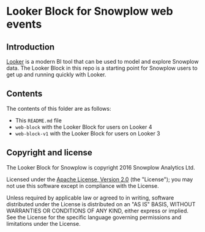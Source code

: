 # Looker Block for Snowplow web events

## Introduction

[Looker][looker] is a modern BI tool that can be used to model and explore Snowplow data. The Looker Block in this repo is a starting point for Snowplow users to get up and running quickly with Looker.

## Contents

The contents of this folder are as follows:

* This `README.md` file
* `web-block` with the Looker Block for users on Looker 4
* `web-block-v1` with the Looker Block for users on Looker 3

## Copyright and license

The Looker Block for Snowplow is copyright 2016 Snowplow Analytics Ltd.

Licensed under the [Apache License, Version 2.0][license] (the "License");
you may not use this software except in compliance with the License.

Unless required by applicable law or agreed to in writing, software
distributed under the License is distributed on an "AS IS" BASIS,
WITHOUT WARRANTIES OR CONDITIONS OF ANY KIND, either express or implied.
See the License for the specific language governing permissions and
limitations under the License.

[looker]: https://looker.com/
[license]: http://www.apache.org/licenses/LICENSE-2.0

